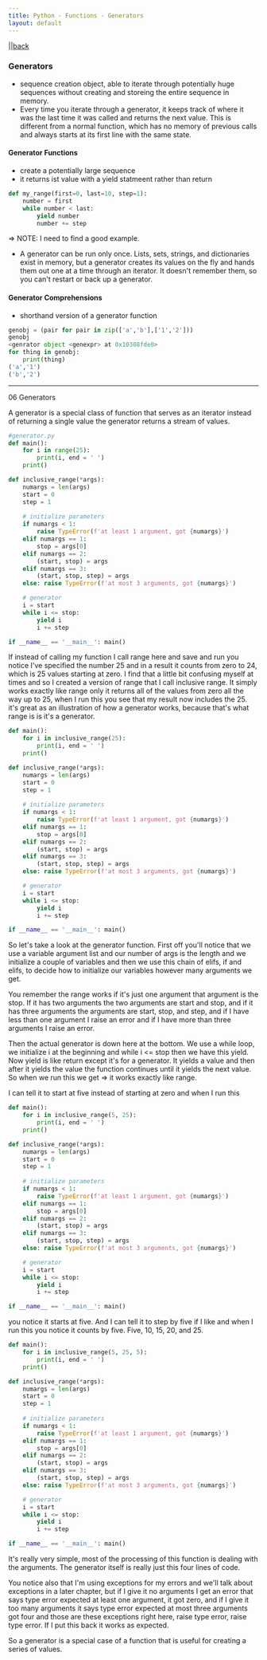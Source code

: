 ```yaml
---
title: Python - Functions - Generators
layout: default
---
```


||[back](./index.html)

### Generators

* sequence creation object, able to iterate through potentially huge sequences without creating and storeing the entire sequence in memory.
* Every time you iterate through a generator, it keeps track of where it was the last time it was called and returns the next value. This is different from a normal function, which has no memory of previous calls and always starts at its first line with the same state.

#### Generator Functions

* create a potentially large sequence
* it returns ist value with a yield statmeent rather than return

```python
def my_range(first=0, last=10, step=1):
    number = first
    while number < last:
        yield number
        number += step
```

=> NOTE: I need to find a good example.

* A generator can be run only once. Lists, sets, strings, and dictionaries exist in memory, but a generator creates its values on the fly and hands them out one at a time through an iterator. It doesn't remember them, so you can't restart or back up a generator.

#### Generator Comprehensions

* shorthand version of a generator function

```python
genobj = (pair for pair in zip(['a','b'],['1','2']))
genobj
<genrator object <genexpr> at 0x10308fde0>
for thing in genobj:
    print(thing)
('a','1')
('b','2')
```

---

06 Generators

A generator is a special class of function that serves as an iterator instead of returning a single value the generator returns a stream of values. 

```python
#generator.py 
def main():
    for i in range(25):
        print(i, end = ' ')
    print()

def inclusive_range(*args):
    numargs = len(args)
    start = 0
    step = 1
    
    # initialize parameters
    if numargs < 1:
        raise TypeError(f'at least 1 argument, got {numargs}')
    elif numargs == 1:
        stop = args[0]
    elif numargs == 2:
        (start, stop) = args
    elif numargs == 3:
        (start, stop, step) = args
    else: raise TypeError(f'at most 3 arguments, got {numargs}')

    # generator
    i = start
    while i <= stop:
        yield i
        i += step

if __name__ == '__main__': main()
```

If instead of calling my function I call range here and save and run you notice I've specified the number 25 and in a result it counts from zero to 24, which is 25 values starting at zero. I find that a little bit confusing myself at times and so I created a version of range that I call inclusive range. It simply works exactly like range only it returns all of the values from zero all the way up to 25, when I run this you see that my result now includes the 25. 
 it's great as an illustration of how a generator works, because that's what range is is it's a generator. 

```python
def main():
    for i in inclusive_range(25):
        print(i, end = ' ')
    print()

def inclusive_range(*args):
    numargs = len(args)
    start = 0
    step = 1
    
    # initialize parameters
    if numargs < 1:
        raise TypeError(f'at least 1 argument, got {numargs}')
    elif numargs == 1:
        stop = args[0]
    elif numargs == 2:
        (start, stop) = args
    elif numargs == 3:
        (start, stop, step) = args
    else: raise TypeError(f'at most 3 arguments, got {numargs}')

    # generator
    i = start
    while i <= stop:
        yield i
        i += step

if __name__ == '__main__': main()
```

So let's take a look at the generator function. 
First off you'll notice that we use a variable argument list and our number of args is the length and we initialize a couple of variables and then we use this chain of elifs, if and elifs, to decide how to initialize our variables however many arguments we get. 

You remember the range works if it's just one argument that argument is the stop. If it has two arguments the two arguments are start and stop, and if it has three arguments the arguments are start, stop, and step, and if I have less than one argument I raise an error and if I have more than three arguments I raise an error. 

Then the actual generator is down here at the bottom. 
We use a while loop, we initialize i at the beginning and while i <= stop then we have this yield. 
Now yield is like return except it's for a generator. It yields a value and then after it yields the value the function continues until it yields the next value. 
So when we run this we get => it works exactly like range. 


I can tell it to start at five instead of starting at zero and when I run this 

```python
def main():
    for i in inclusive_range(5, 25):
        print(i, end = ' ')
    print()

def inclusive_range(*args):
    numargs = len(args)
    start = 0
    step = 1
    
    # initialize parameters
    if numargs < 1:
        raise TypeError(f'at least 1 argument, got {numargs}')
    elif numargs == 1:
        stop = args[0]
    elif numargs == 2:
        (start, stop) = args
    elif numargs == 3:
        (start, stop, step) = args
    else: raise TypeError(f'at most 3 arguments, got {numargs}')

    # generator
    i = start
    while i <= stop:
        yield i
        i += step

if __name__ == '__main__': main()
```

you notice it starts at five. 
And I can tell it to step by five if I like and when I run this you notice it counts by five. Five, 10, 15, 20, and 25.

```python
def main():
    for i in inclusive_range(5, 25, 5):
        print(i, end = ' ')
    print()

def inclusive_range(*args):
    numargs = len(args)
    start = 0
    step = 1
    
    # initialize parameters
    if numargs < 1:
        raise TypeError(f'at least 1 argument, got {numargs}')
    elif numargs == 1:
        stop = args[0]
    elif numargs == 2:
        (start, stop) = args
    elif numargs == 3:
        (start, stop, step) = args
    else: raise TypeError(f'at most 3 arguments, got {numargs}')

    # generator
    i = start
    while i <= stop:
        yield i
        i += step

if __name__ == '__main__': main()
```

It's really very simple, most of the processing of this function is dealing with the arguments. The generator itself is really just this four lines of code. 

You notice also that I'm using exceptions for my errors and we'll talk about exceptions in a later chapter, but if I give it no arguments I get an error that says type error expected at least one argument, it got zero, and if I give it too many arguments it says type error expected at most three arguments got four and those are these exceptions right here, raise type error, raise type error. If I put this back it works as expected. 

So a generator is a special case of a function that is useful for creating a series of values.
